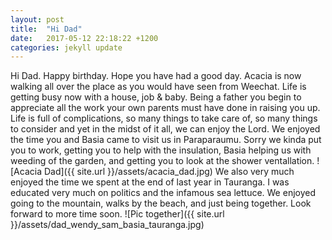 ```yaml
---
layout: post
title:  "Hi Dad"
date:   2017-05-12 22:18:22 +1200
categories: jekyll update
---
```

Hi Dad. Happy birthday. Hope you have had a good day. Acacia is now walking all over the place as you would have seen from Weechat. Life is getting busy now with a house, job & baby. Being a father you begin to appreciate all the work your own parents must have done in raising you up. Life is full of complications, so many things to take care of, so many things to consider and yet in the midst of it all, we can enjoy the Lord.
We enjoyed the time you and Basia came to visit us in Paraparaumu. Sorry we kinda put you to work, getting you to help with the insulation, Basia helping us with weeding of the garden, and getting you to look at the shower ventallation. 
![Acacia Dad]({{ site.url }}/assets/acacia_dad.jpg)
We also very much enjoyed the time we spent at the end of last year in Tauranga. I was educated very much on politics and the infamous sea lettuce. We enjoyed going to the mountain, walks by the beach, and just being together. Look forward to more time soon.
![Pic together]({{ site.url }}/assets/dad_wendy_sam_basia_tauranga.jpg)
